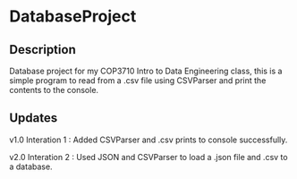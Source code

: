 # DatabaseProject

## Description

  Database project for my COP3710 Intro to Data Engineering class, this is a simple program to read from a .csv file using CSVParser and
  print the contents to the console. 
  
  ## Updates 
 
 v1.0 Interation  1 : Added CSVParser and .csv prints to console successfully.
 
 v2.0 Interation  2 : Used JSON and CSVParser to load a .json file and .csv to a database.

